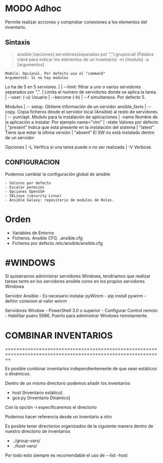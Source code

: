 # MODO Adhoc

Permite realizar acciones y comprobar conexiones a los elementos del inventario.

## Sintaxis

>ansible [opciones] servidores(separados por ","):grupos:all (Palabra clave para indicar los elementos de un inventario) -m [modulo] -a [argumentos]
 
    Modulo: Opcional. Por defecto usa el "command"
    ArgumentoS: Si no hay modulos


Lo ha de 5 en 5 serviores.
    |
    |   --limit: filtrar a uno o varios servidores separados por ",". 
    |           Limita el numero de servidores donde se aplica la tarea.
    |   --user: (-u)  Usuario
    |   --become (-b)
    |   --f simultaneos. Por defecto 5.

Modulos
    | -- setup.     Obtiene información de un servidor ansible_favts
    | -- copy.      Copia ficheros desde el servidor local (Ansible) al resto de servidores.
    | -- yum/apt.   Modulo para la instalación de aplicaciones
    |       -name   Nombre de la aplicación a instalar. Por ejemplo name="vim"
    |       -state  Valores por defecto
    |            "present"   Indica que está presente en la instalación del sistema
    |            "latest"    Tiene que estar la última versión
    |            "absent"    El SW no está instalado dentro de un servidor


Opciones
    |   -L      Verifica si una tarea puede o no ser realizada
    |   -V      Verbose. 

## CONFIGURACION
Podemos cambiar la configuración global de ansible

    - Valores por defecto
    - Escalar permisos
    - Opciones OpenSSH
    - SELinux (security Linux)
    - Ansible Galaxy: repositorio de modulos de Roles.

Orden
==========================================================================================

- Variables de Entorno
- Ficheros. Ansible CFG. .ansible.cfg 
- Ficheros por defecto /etc/ansible/ansible.cfg


#WINDOWS
=================================================================================================================

Si quisieramos administrar servidores Windowa, tendriamos que realizar tareas  tanto en los servidores ansible como en los propios servidores Windowa

Servidor Ansible
    - Es necesario instalar pyWinrm - pip install pywirm
    - definir conexion al valor winrm

Servidores Window
    - PowerShell 3.0 o superior
    - Configurar Control remoto
    - Habilitar puero 5986, Puerto para administrar Windows remotamente.

# COMBINAR INVENTARIOS
==============================================================================================================

Es posible combinar inventarios independientemente de que sean estáticos o dinámicos.

Dentro de un mismo directorio podemos añadir los inventarios
-   host        [Inventario estático]
-   gce.py      [Inventario Dinámico]


Con la opción -i especificaremos el directorio

Podemos hacer referencia desde un inventario a otro

Es posible tener directorios organizados de la siguiente manera dentro de nuestro directorio de inventarios

-   ../group-vars/
-   ../host-vars/

Por todo esto siempre es recomendable el uso de --list -host